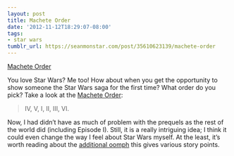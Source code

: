 ```yaml
---
layout: post
title: Machete Order
date: '2012-11-12T18:29:07-08:00'
tags:
- star wars
tumblr_url: https://seanmonstar.com/post/35610623139/machete-order
---
```

[Machete Order](http://static.nomachetejuggling.com/machete_order.html)  

You love Star Wars? Me too! How about when you get the opportunity to show someone the Star Wars saga for the first time? What order do you pick? Take a look at the [Machete Order](http://static.nomachetejuggling.com/machete_order.html):

> IV, V, I, II, III, VI.

Now, I had didn’t have as much of problem with the prequels as the rest of the world did (including Episode I). Still, it is a really intriguing idea; I think it could even change the way I feel about Star Wars myself. At the least, it’s worth reading about the [additional oomph](http://www.denofgeek.com/movies/star-wars/18992/would-george-lucas-approve-of-the-star-wars-machete-order) this gives various story points.

